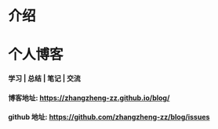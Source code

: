 # 介绍
# 个人博客
#### 学习 | 总结 | 笔记 | 交流
#### 博客地址: https://zhangzheng-zz.github.io/blog/
#### github 地址: https://github.com/zhangzheng-zz/blog/issues

